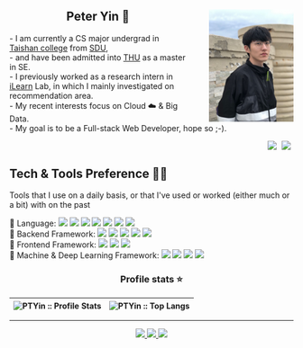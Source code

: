 <div style="width:100%; height:250px;">
    <img align="right" src="side.png" style="height:200px;margin-left: 40px" />
    <div id="introduction" style="margin-right: 0px">
    	<h2 align="center">Peter Yin 🦩</h2>
        <p>
            - I am currently a CS major undergrad in <a href="https://www.tsxt.sdu.edu.cn/">Taishan college</a> from <a href="http://www.sdu.edu.cn/">SDU</a>, <br/>
            - and have been admitted into <a href="https://www.tsinghua.edu.cn/">THU</a> as a master in SE.<br/>
            - I previously worked as a research intern in <a href="https://ilearn.qd.sdu.edu.cn/">iLearn</a> Lab, in which I mainly investigated on recommendation area.<br/>
            - My recent interests focus on Cloud ☁️ &amp; Big Data.<br/>
            - My goal is to be a Full-stack Web Developer, hope so ;-).
        </p>
    </div>
    <div align="right">
	    <img src="https://shields.io/github/stars/PTYin?color=gold" style=" margin-right:5px" />
	    <img src="https://img.shields.io/github/followers/PTYin?color=blue" style="margin-right:5px" />
    </div>
</div>

<h2 align="left">Tech &amp; Tools Preference 👨‍💻</h2>

Tools that I use on a daily basis, or that I've used or worked (either much or a bit) with on the past

<div>
    📕 Language: 
    <img src="https://img.shields.io/badge/-JavaScript-eed718?style=flat&logo=javascript&logoColor=ffffff">
    <img src="https://img.shields.io/badge/-Java-007396?style=flat&logo=java&logoColor=FFFFFF">
    <img src="https://img.shields.io/badge/-C++-00599C?style=flat&logo=cplusplus&logoColor=FFFFFF">
    <img src="https://img.shields.io/badge/-Python-3776AB?style=flat&logo=python&logoColor=FFFFFF">
    <img src="https://img.shields.io/badge/-Kotlin-7F52FF?style=flat&logo=kotlin&logoColor=FFFFFF">
    <img src="https://img.shields.io/badge/-HTML5-E34F26?style=flat&logo=html5&logoColor=FFFFFF">
    <img src="https://img.shields.io/badge/-CSS3-1572B6?style=flat&logo=css3&logoColor=FFFFFF">
</div>

<div>
    🔧 Backend Framework: 
    <img src="https://img.shields.io/badge/-Node.js-3C873A?style=flat&logo=Node.js&logoColor=white">
    <img src="https://img.shields.io/badge/-Express.js-787878?style=flat&logo=express&logoColor=white">
    <img src="https://img.shields.io/badge/-Spring-6DB33F?style=flat&logo=spring&logoColor=FFFFFF">
    <img src="https://img.shields.io/badge/-Spring Boot-6DB33F?style=flat&logo=springboot&logoColor=FFFFFF">
    <img src="https://img.shields.io/badge/-Flask-000000?style=flat&logo=flask&logoColor=FFFFFF">
</div>

<div>
    🎀 Frontend Framework: 
    <img src="https://img.shields.io/badge/-React-61DAFB?style=flat&logo=react&logoColor=white">
    <img src="https://img.shields.io/badge/-jQuery-0769AD?style=flat&logo=jquery&logoColor=white">
    <img src="https://img.shields.io/badge/-Ant Design-0170FE?style=flat&logo=antdesign&logoColor=FFFFFF">
</div>

<div>
    🤖 Machine &amp; Deep Learning Framework: 
    <img src="https://img.shields.io/badge/-PyTorch-EE4C2C?style=flat&logo=pytorch&logoColor=white">
    <img src="https://img.shields.io/badge/-Tensorflow-FF6F00?style=flat&logo=tensorflow&logoColor=white">
    <img src="https://img.shields.io/badge/-DGL-359BF0?style=flat&logoColor=FFFFFF">
    <img src="https://img.shields.io/badge/-learn2learn-009ce8?style=flat&logoColor=FFFFFF">
</div>

<h3 align="center">Profile stats ⭐</h3>

| <img align="center" src="https://github-readme-stats.vercel.app/api?username=PTYin&show_icons=true&theme=vue&bg_color=white&hide=issues&&hide_border=true" alt="PTYin :: Profile Stats" /> | <img align="center" src="https://github-readme-stats.vercel.app/api/top-langs/?username=PTYin&langs_count=10&theme=vue&bg_color=white&layout=compact&hide_border=true" alt="PTYin :: Top Langs" /> |
| ------------- | ------------- |


---

<div align="center">
    <a href="https://github.com/PTYin"><img src="https://img.shields.io/badge/Github-PTYin-181717?style=flat&logo=github&logoColor=FFFFFF"> </a>
    <a href="https://www.zhihu.com/people/peter-94-80"><img src="https://img.shields.io/badge/Zhihu-PTYin-0066ff?style=flat"> </a>
    <a href="https://blog.csdn.net/weixin_43090100"><img src="https://img.shields.io/badge/CSDN-ptyin1604-fc5531?style=flat"> </a>
</div>

